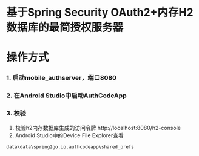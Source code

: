 基于Spring Security OAuth2+内存H2数据库的最简授权服务器
======

# 操作方式

### 1. 启动mobile_authserver，端口8080

### 2. 在Android Studio中启动AuthCodeApp

### 3. 校验

1. 校验h2内存数据库生成的访问令牌 http://localhost:8080/h2-console
2. Android Studio中的Device File Explorer查看
```
data\data\spring2go.io.authcodeapp\shared_prefs
```